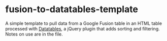 # fusion-to-datatables-template
A simple template to pull data from a Google Fusion table in an HTML table processed with <a href="https://www.datatables.net/">Datatables</a>, a jQuery plugin that adds sorting and filtering. Notes on use are in the file.
